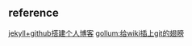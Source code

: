 ## reference
[jekyll+github搭建个人博客](https://www.cnblogs.com/yehui-mmd/p/6286271.html)
[gollum:给wiki插上git的翅膀](https://www.jianshu.com/p/9c35812b9bae)